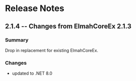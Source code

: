 # Release Notes

## 2.1.4 -- Changes from ElmahCoreEx 2.1.3

### Summary

Drop in replacement for existing ElmahCoreEx.

### Changes

- updated to .NET 8.0
